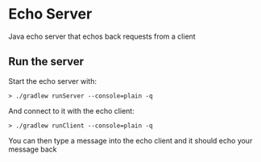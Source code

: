 # Echo Server
Java echo server that echos back requests from a client

## Run the server


Start the echo server with:

```$xslt
> ./gradlew runServer --console=plain -q
```

And connect to it with the echo client:

```$xslt
> ./gradlew runClient --console=plain -q 
```

You can then type a message into the echo client and it should echo your message back